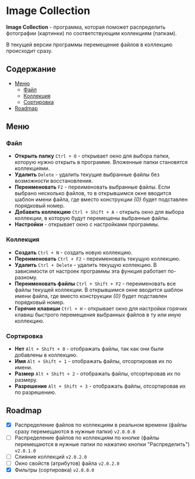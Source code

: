 # Image Collection
**Image Collection** - программа, которая поможет распределить фотографии (картинки) по соответствующим коллекциям (папкам).  

В текущей версии программы перемещение файлов в коллекцию происходит сразу.

## Содержание
- [Меню](#меню)
  - [Файл](#файл)
  - [Коллекция](#коллекция)
  - [Сортировка](#сортировка)
- [Roadmap](#roadmap)

## Меню

### Файл
- **Открыть папку** `Ctrl + O` - открывает окно для выбора папки, которую нужно открыть в программе. Вложенные папки становятся коллекциями.  
- **Удалить** `Delete` - удалить текущие выбранные файлы без возможности восстановления.  
- **Переименовать** `F2` - переименовать выбранные файлы. Если выбрано несколько файлов, то в открывшимся окне вводится шаблон имени файла, где вместо конструкции _{0}_ будет подставлен порядковый номер.
- **Добавить коллекцию** `Ctrl + Shift + A` - открыть окно для выбора коллекции, в которую будут перемещены выбранные файлы.
- **Настройки** - открывает окно с настройками программы.
### Коллекция
- **Создать** `Ctrl + N` - создать новую коллекцию.
- **Переименовать** `Ctrl + F2` - переименовать текущую коллекцию.
- **Удалить** `Ctrl + Delete` - удалить текущую коллекцию. В зависимости от настроек программы эта функция работает по-разному.
- **Переименовать файлы** `Ctrl + Shift + F2` - переименовать все файлы текущей коллекции. В открывшимся окне вводится шаблон имени файла, где вместо конструкции _{0}_ будет подставлен порядковый номер.
- **Горячие клавиши** `Ctrl + H` - открывает окно для настройки горячих клавиш быстрого перемещения выбранных файлов в ту или иную коллекцию.
### Сортировка
- **Нет** `Alt + Shift + 0` - отображать файлы, так как они были добавлены в коллекцию.
- **Имя** `Alt + Shift + 1` - отображать файлы, отсортировав их по имени.
- **Размер** `Alt + Shift + 2` - отображать файлы, отсортировав их по размеру.
- **Разрешение** `Alt + Shift + 3` - отображать файлы, отсортировав их по разрешению.

## Roadmap
- [x] Распределение файлов по коллекциям в реальном времени (файлы сразу перемещаются в нужные папки) `v2.0.0.0`
- [ ] Распределение файлов по коллекциям по кнопке (файлы перемещаются в нужные папки по нажатию кнопки "Распределить") `v2.0.1.0`
- [ ] Слияние коллекций `v2.0.2.0`
- [ ] Окно свойств (атрибутов) файла `v2.0.2.0`
- [x] Фильтры (сортировка) `v2.0.0.0`